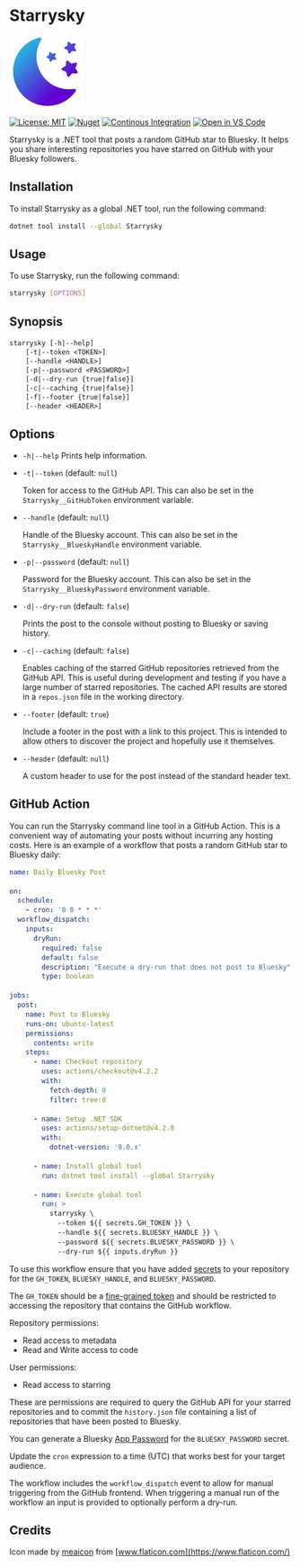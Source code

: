 # Starrysky

![Logo](./icon.png)

[![License: MIT](https://img.shields.io/badge/License-MIT-green.svg)](https://github.com/alexmg/Starrysky/blob/main/LICENSE)
[![Nuget](https://img.shields.io/nuget/v/Starrysky?label=NuGet)](https://www.nuget.org/packages/Starrysky)
[![Continous Integration](https://github.com/alexmg/Starrysky/actions/workflows/release-please.yml/badge.svg?branch=main)](https://github.com/alexmg/Starrysky/actions/workflows/release-please.yml)
[![Open in VS Code](https://img.shields.io/badge/Open%20in%20VS%20Code-blue?logo=visualstudiocode)](https://open.vscode.dev/alexmg/Starrysky)

Starrysky is a .NET tool that posts a random GitHub star to Bluesky. It helps you share interesting repositories you have starred on GitHub with your Bluesky followers.

## Installation

To install Starrysky as a global .NET tool, run the following command:

```sh
dotnet tool install --global Starrysky
```

## Usage

To use Starrysky, run the following command:

```sh
starrysky [OPTIONS]
```

## Synopsis

```text
starrysky [-h|--help]
    [-t|--token <TOKEN>]
    [--handle <HANDLE>]
    [-p|--password <PASSWORD>]
    [-d|--dry-run {true|false}]
    [-c|--caching {true|false}]
    [-f|--footer {true|false}]
    [--header <HEADER>]
```

## Options

- `-h|--help`
  Prints help information.

- `-t|--token` (default: `null`)

  Token for access to the GitHub API. This can also be set in the `Starrysky__GitHubToken` environment variable.

- `--handle` (default: `null`)

  Handle of the Bluesky account. This can also be set in the `Starrysky__BlueskyHandle` environment variable.

- `-p|--password` (default: `null`)

  Password for the Bluesky account. This can also be set in the `Starrysky__BlueskyPassword` environment variable.

- `-d|--dry-run` (default: `false`)

  Prints the post to the console without posting to Bluesky or saving history.

- `-c|--caching` (default: `false`)

  Enables caching of the starred GitHub repositories retrieved from the GitHub API. This is useful during development and testing if you have a large number of starred repositories. The cached API results are stored in a `repos.json` file in the working directory.

- `--footer` (default: `true`)

  Include a footer in the post with a link to this project. This is intended to allow others to discover the project and hopefully use it themselves.

- `--header` (default: `null`)

  A custom header to use for the post instead of the standard header text.

## GitHub Action

You can run the Starrysky command line tool in a GitHub Action. This is a convenient way of automating your posts without incurring any hosting costs. Here is an example of a workflow that posts a random GitHub star to Bluesky daily:

```yml
name: Daily Bluesky Post

on:
  schedule:
    - cron: '0 0 * * *'
  workflow_dispatch:
    inputs:
      dryRun:
        required: false
        default: false
        description: "Execute a dry-run that does not post to Bluesky"
        type: boolean

jobs:
  post:
    name: Post to Bluesky
    runs-on: ubuntu-latest
    permissions:
      contents: write
    steps:
      - name: Checkout repository
        uses: actions/checkout@v4.2.2
        with:
          fetch-depth: 0
          filter: tree:0

      - name: Setup .NET SDK
        uses: actions/setup-dotnet@v4.2.0
        with:
          dotnet-version: '9.0.x'

      - name: Install global tool
        run: dotnet tool install --global Starrysky

      - name: Execute global tool
        run: >
          starrysky \
            --token ${{ secrets.GH_TOKEN }} \
            --handle ${{ secrets.BLUESKY_HANDLE }} \
            --password ${{ secrets.BLUESKY_PASSWORD }} \
            --dry-run ${{ inputs.dryRun }}
```

To use this workflow ensure that you have added [secrets](https://docs.github.com/en/actions/security-for-github-actions/security-guides/using-secrets-in-github-actions) to your repository for the `GH_TOKEN`, `BLUESKY_HANDLE`, and `BLUESKY_PASSWORD`.

The `GH_TOKEN` should be a [fine-grained token](https://docs.github.com/en/authentication/keeping-your-account-and-data-secure/managing-your-personal-access-tokens#creating-a-fine-grained-personal-access-token) and should be restricted to accessing the repository that contains the GitHub workflow.

Repository permissions:

- Read access to metadata
- Read and Write access to code

User permissions:

- Read access to starring

These are permissions are required to query the GitHub API for your starred repositories and to commit the `history.json` file containing a list of repositories that have been posted to Bluesky.

You can generate a Bluesky [App Password](https://bsky.app/settings/app-passwords) for the `BLUESKY_PASSWORD` secret.

Update the `cron` expression to a time (UTC) that works best for your target audience.

The workflow includes the `workflow_dispatch` event to allow for manual triggering from the GitHub frontend. When triggering a manual run of the workflow an input is provided to optionally perform a dry-run.

## Credits

Icon made by [meaicon](https://www.flaticon.com/authors/meaicon) from [www.flaticon.com](https://www.flaticon.com/)
